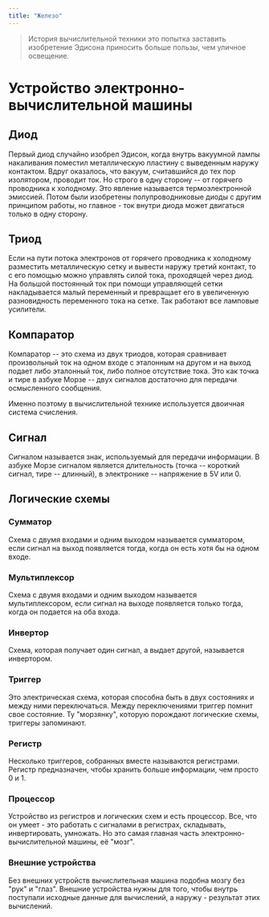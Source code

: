 ```yaml
---
title: "Железо"
---
```

> История вычислительной техники это попытка заставить изобретение Эдисона приносить больше пользы, чем уличное освещение.

# Устройство электронно-вычислительной машины

## Диод

Первый диод случайно изобрел Эдисон, когда внутрь вакуумной лампы накаливания поместил металлическую пластину с выведенным наружу контактом. Вдруг оказалось, что вакуум, считавшийся до тех пор изолятором, проводит ток. Но строго в одну сторону -- от горячего проводника к холодному. Это явление называется термоэлектронной эмиссией. Потом были изобретены полупроводниковые диоды с другим принципом работы, но главное - ток внутри диода может двигаться только в одну сторону.

## Триод

Если на пути потока электронов от горячего проводника к холодному разместить металлическую сетку и вывести наружу третий контакт, то с его помощью можно управлять силой тока, проходящей через диод. На большой постоянный ток при помощи управляющей сетки накладывается малый переменный и превращает его в увеличенную разновидность переменного тока на сетке. Так работают все ламповые усилители.

## Компаратор

Компаратор -- это схема из двух триодов, которая сравнивает произвольный ток на одном входе с эталонным на другом и на выход подает либо эталонный ток, либо полное отсутствие тока. Это как точка и тире в азбуке Морзе -- двух сигналов достаточно для передачи осмысленного сообщения.

Именно поэтому в вычислительной технике используется двоичная система счисления.

## Сигнал

Сигналом называется знак, используемый для передачи информации. В азбуке Морзе сигналом является длительность (точка -- короткий сигнал, тире -- длинный), в электронике -- напряжение в 5V или 0.

## Логические схемы

### Сумматор

Схема с двумя входами и одним выходом называется сумматором, если сигнал на выход появляется тогда, когда он есть хотя бы на одном входе. 

### Мультиплексор

Схема с двумя входами и одним выходом называется мультиплексором, если сигнал на выходе появляется только тогда, когда он подается на оба входа.

### Инвертор

Схема, которая получает один сигнал, а выдает другой, называется инвертором.

### Триггер

Это электрическая схема, которая способна быть в двух состояниях и между ними переключаться. Между переключениями триггер помнит свое состояние. Ту "морзянку", которую порождают логические схемы, триггеры запоминают.

### Регистр

Несколько триггеров, собранных вместе называются регистрами. Регистр предназначен, чтобы хранить больше информации, чем просто 0 и 1.

### Процессор

Устройство из регистров и логических схем и есть процессор. Все, что он умеет - это работать с сигналами в регистрах, складывать, инвертировать, умножать. Но это самая главная часть электронно-вычислительной машины, её "мозг".

### Внешние устройства

Без внешних устройств вычислительная машина подобна мозгу без "рук" и "глаз". Внешние устройства нужны для того, чтобы внутрь поступали исходные данные для вычислений, а наружу - результат этих вычислений. 
